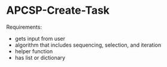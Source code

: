 # APCSP-Create-Task

Requirements:
* gets input from user
* algorithm that includes sequencing, selection, and iteration
* helper function
* has list or dictionary
